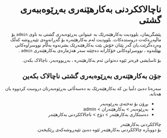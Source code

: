 <div dir="rtl">

# ناچالاککردنی بەکارهێنەری بەڕێوەببەری گشتی
<!-- position: 1 -->

پێشگریمان، بلوودیت بەکارهێنەرێک بە عینوانی بەڕێوەبەری گشتی بە ناوی `admin` بۆ ماڵپەڕەکەت دروستدەکات. بلوودیت لەم بەکارهێنەرە بۆ گەڕانەوەی تێپەڕوشە کەڵک وەردەگرێت.یان گەر پێتان خۆش بێت بەکارهێنەرێک بشرنەوە بەڵآم نووسراوەکانی بهێڵنەوە ، نووسراوەکانی خۆکارانە دەچێتە سەر هەژمارەی بەکارهێنەری `admin` .

بۆ ئاسایشی فرەتر ئێوە دەتوانن ئەم بەکارهێنەرە ، بەڕیووەبەر، ناچالاک بکەن.

## جۆن بەکارهێنەری بەڕێوەبەری گشتی ناچالاک بکەین
سەرەتا دەبێ دڵنیا بن کە بەکارهێنەرێک بە  دەسەڵاتی بەڕێوەبەرتان دروست کردووە یان هەتانە.

- بڕۆن بۆ تەختەی بەڕێوەبەر
- بەڕێوەبەر > بەکارهێنەران > admin
- دەستکاری بەکارهێنەر > دۆخ > ناجالاککردنی بەکارهێنەر

<div class="note">
<div class="title">چالاککردنی بەکارهێنەر</div>
بۆ دووبارە چالاککردنی بەکارهێنەر ئێوە دەبێ تێپەڕوشەکەی ڕێکبخەن.
</div>
</div>
